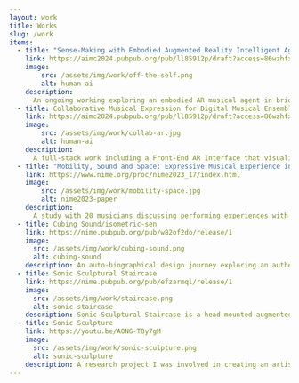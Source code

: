 ```yaml
---
layout: work
title: Works
slug: /work
items: 
  - title: "Sense-Making with Embodied Augmented Reality Intelligent Agent in Human-AI Co-creation"
    link: https://aimc2024.pubpub.org/pub/ll85912p/draft?access=86wzhfx6 
    image: 
        src: /assets/img/work/off-the-self.png
        alt: human-ai
    description:
      An ongoing working exploring an embodied AR musical agent in bridging sense-making during human-AI co-creation.
  - title: Collaborative Musical Expression for Digital Musical Ensemble in Augmented Reality 
    link: https://aimc2024.pubpub.org/pub/ll85912p/draft?access=86wzhfx6 
    image: 
        src: /assets/img/work/collab-ar.jpg
        alt: human-ai
    description:
      A full-stack work including a Front-End AR Interface that visualises musicians’ body and instrument and a Back-End WebSocket-Based infrastructure to enable server-client MIDI communication between electronic musical systems for musicians for live performance.
  - title: "Mobility, Sound and Space: Expressive Musical Experience in Augmented Reality"
    link: https://www.nime.org/proc/nime2023_17/index.html
    image: 
        src: /assets/img/work/mobility-space.jpg
        alt: nime2023-paper
    description:
      A study with 20 musicians discussing performing experiences with the isometric-sen instrument. This work was featured at NIME 2023.
  - title: Cubing Sound/isometric-sen
    link: https://nime.pubpub.org/pub/w82of2do/release/1
    image:
      src: /assets/img/work/cubing-sound.png
      alt: cubing-sound
    description: An auto-biographical design journey exploring an authentic musical interface for an augmented reality headset, consisting of a synthesiser interface, an embodied sound cube, and a spiral cubic instrument. This work was featured at NIME 2022, IEEEVR 2022.
  - title: Sonic Sculptural Staircase
    link: https://nime.pubpub.org/pub/efzarmql/release/1
    image:
      src: /assets/img/work/staircase.png
      alt: sonic-staircase
    description: Sonic Sculptural Staircase is a head-mounted augmented reality sonic artwork that integrates sound, visual overlay and interaction to enhance the appreciation of a sculptural staircase and its surroundings. This work was featured at NIME 2021.
  - title: Sonic Sculpture
    link: https://youtu.be/A0NG-T8y7gM
    image:
      src: /assets/img/work/sonic-sculpture.png
      alt: sonic-sculpture
    description: A research project I was involved in creating an artistic sonic installation using Microsoft HoloLens 1 - where and how my sonic research journey started!
---
```


